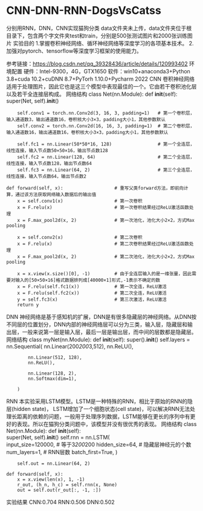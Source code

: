 # CNN-DNN-RNN-DogsVsCatss
分别用RNN，DNN，CNN实现猫狗分类
data文件夹未上传，data文件夹位于根目录下，包含两个字文件夹test和train，分别是500张测试图片和2000张训练图片
实验目的
1.掌握卷积神经网络、循环神经网络等深度学习的各项基本技术。
2.加强对pytorch、tensorflow等深度学习框架的使用能力。

参考链接：https://blog.csdn.net/qq_39328436/article/details/120993402
环境配置
硬件：Intel-9300，4G，GTX1650
软件：win10+anaconda3+Python 3.8+cuda 10.2+cuDNN 8.7+PyTorh 1.10.0+Pycharm 2022
CNN
卷积神经网络适用于处理图片，因此它也是这三个模型中表现最佳的一个。它由若干卷积池化层以及若干全连接层构成。
网络结构
class Net(nn.Module): 
    def __init__(self):                                
        super(Net, self).__init__()                    
        
 
 
        self.conv1 = torch.nn.Conv2d(3, 16, 3, padding=1)   # 第一个卷积层，输入通道数3，输出通道数16，卷积核大小3×3，padding大小1，其他参数默认
        self.conv2 = torch.nn.Conv2d(16, 16, 3, padding=1)  # 第二个卷积层，输入通道数16，输出通道数16，卷积核大小3×3，padding大小1，其他参数默认
 
        self.fc1 = nn.Linear(50*50*16, 128)                 # 第一个全连层，线性连接，输入节点数50×50×16，输出节点数128
        self.fc2 = nn.Linear(128, 64)                       # 第二个全连层，线性连接，输入节点数128，输出节点数64
        self.fc3 = nn.Linear(64, 2)                         # 第三个全连层，线性连接，输入节点数64，输出节点数2
 
    def forward(self, x):                   # 重写父类forward方法，即前向计算，通过该方法获取网络输入数据后的输出值
        x = self.conv1(x)                   # 第一次卷积
        x = F.relu(x)                       # 第一次卷积结果经过ReLU激活函数处理
        x = F.max_pool2d(x, 2)              # 第一次池化，池化大小2×2，方式Max pooling
 
        x = self.conv2(x)                   # 第二次卷积
        x = F.relu(x)                       # 第二次卷积结果经过ReLU激活函数处理
        x = F.max_pool2d(x, 2)              # 第二次池化，池化大小2×2，方式Max pooling
 
        x = x.view(x.size()[0], -1)         # 由于全连层输入的是一维张量，因此需要对输入的[50×50×16]格式数据排列成[40000×1]形式,-1表示不确定的数
        x = F.relu(self.fc1(x))             # 第一次全连，ReLU激活
        x = F.relu(self.fc2(x))             # 第二次全连，ReLU激活
        y = self.fc3(x)                     # 第三次激活，ReLU激活
        return y

DNN
神经网络是基于感知机的扩展，DNN是有很多隐藏层的神经网络。从DNN按不同层的位置划分，DNN内部的神经网络层可以分为三类，输入层，隐藏层和输出层，一般来说第一层是输入层，最后一层是输出层，而中间的层数都是隐藏层。
网络结构
class myNet(nn.Module):
    def __init__(self):
        super().__init__()
        self.layers = nn.Sequential(
            nn.Linear(200*200*3,512),
            nn.ReLU(),
            
            nn.Linear(512, 128),
            nn.ReLU(),
    
            nn.Linear(128, 2),
            nn.Softmax(dim=1),
 
        )

RNN
本实验采用LSTM模型。LSTM是一种特殊的RNN，相比于原始的RNN的隐层(hidden state)， LSTM增加了一个细胞状态(cell state)，可以解决RNN无法处理长距离的依赖的问题，一般用于处理序列数据，LSTM能够在更长的序列中有更好的表现。所以在猫狗分类问题中，该模型并没有很优秀的表现。
网络结构
class Net(nn.Module):
    def __init__(self):  
        super(Net, self).__init__()
        self.rnn = nn.LSTM(  
            input_size=120000,            # 等于3*200*200
            hidden_size=64,               # 隐藏层神经元的个数
            num_layers=1,                 # RNN层数
            batch_first=True,
        )
        
        self.out = nn.Linear(64, 2)
 
    def forward(self, x):
        x = x.view(len(x), 1, -1)   
        r_out, (h_n, h_c) = self.rnn(x, None)
        out = self.out(r_out[:, -1, :])  
实验结果
CNN:0.704
RNN:0.506
DNN:0.502
